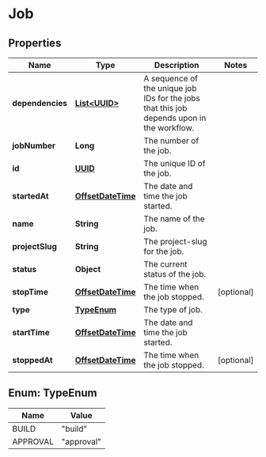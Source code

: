 

# Job

## Properties

Name | Type | Description | Notes
------------ | ------------- | ------------- | -------------
**dependencies** | [**List&lt;UUID&gt;**](UUID.md) | A sequence of the unique job IDs for the jobs that this job depends upon in the workflow. | 
**jobNumber** | **Long** | The number of the job. | 
**id** | [**UUID**](UUID.md) | The unique ID of the job. | 
**startedAt** | [**OffsetDateTime**](OffsetDateTime.md) | The date and time the job started. | 
**name** | **String** | The name of the job. | 
**projectSlug** | **String** | The project-slug for the job. | 
**status** | **Object** | The current status of the job. | 
**stopTime** | [**OffsetDateTime**](OffsetDateTime.md) | The time when the job stopped. |  [optional]
**type** | [**TypeEnum**](#TypeEnum) | The type of job. | 
**startTime** | [**OffsetDateTime**](OffsetDateTime.md) | The date and time the job started. | 
**stoppedAt** | [**OffsetDateTime**](OffsetDateTime.md) | The time when the job stopped. |  [optional]



## Enum: TypeEnum

Name | Value
---- | -----
BUILD | &quot;build&quot;
APPROVAL | &quot;approval&quot;



